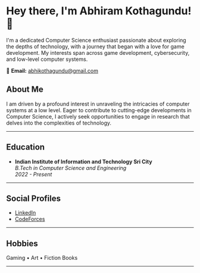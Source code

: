 # Hey there, I'm Abhiram Kothagundu! 👋

I'm a dedicated Computer Science enthusiast passionate about exploring the depths of technology, with a journey that began with a love for game development. My interests span across game development, cybersecurity, and low-level computer systems.

📧 **Email:** abhikothagundu@gmail.com  

## About Me

I am driven by a profound interest in unraveling the intricacies of computer systems at a low level. Eager to contribute to cutting-edge developments in Computer Science, I actively seek opportunities to engage in research that delves into the complexities of technology.

---

## Education

- **Indian Institute of Information and Technology Sri City**  
  *B.Tech in Computer Science and Engineering*  
  *2022 - Present*
---

## Social Profiles

- [LinkedIn](https://www.linkedin.com/in/abhiram-kothagundu)
- [CodeForces](https://codeforces.com/profile/abhiramkothagundu)

---

## Hobbies

Gaming • Art • Fiction Books

---

